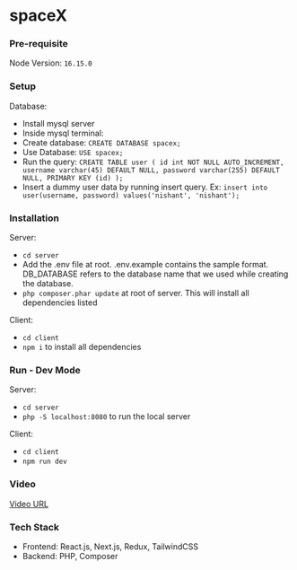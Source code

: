 # spaceX

### Pre-requisite
Node Version: `16.15.0`

### Setup
Database:
- Install mysql server
- Inside mysql terminal:
- Create database: `CREATE DATABASE spacex;`
- Use Database: `USE spacex;`
- Run the query: `CREATE TABLE user (
    id int NOT NULL AUTO_INCREMENT,
    username varchar(45) DEFAULT NULL,
    password varchar(255) DEFAULT NULL,
    PRIMARY KEY (id)
  );`
- Insert a dummy user data by running insert query. Ex: `
  insert into user(username, password) values('nishant', 'nishant');
`

### Installation
Server: 
- `cd server`
- Add the .env file at root. .env.example contains the sample format. DB_DATABASE refers to the database
name that we used while creating the database.
- `php composer.phar update` at root of server. This will install all dependencies listed

Client:
- `cd client`
- `npm i` to install all dependencies

### Run - Dev Mode
Server:
- `cd server`
- `php -S localhost:8080` to run the local server

Client: 
- `cd client`
- `npm run dev`

### Video
[Video URL](https://drive.google.com/file/d/1kn-NX8d8jCDq4VUIPX_RtrcfSfpf7UKZ/view?usp=sharing)

### Tech Stack
- Frontend: React.js, Next.js, Redux, TailwindCSS
- Backend: PHP, Composer
